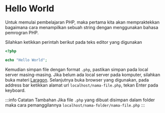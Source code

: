 # Hello World

Untuk memulai pembelajaran PHP, maka pertama kita akan mempraktekkan bagaimana cara menampilkan sebuah string dengan menggunakan bahasa pemrogran PHP.

Silahkan ketikkan perintah berikut pada teks editor yang digunakan 

```php
<?php

echo "Hello World";
```

Kemudian simpan file dengan format `.php`, pastikan simpan pada local server masing-masing. Jika belum ada local server pada komputer, silahkan buka materi [Laragon](laragon/index_laragon). Selanjutnya buka browser yang digunakan, pada address bar ketikkan alamat url `localhost/nama-file.php`, tekan Enter pada keyboard.

:::info Catatan Tambahan
Jika file `.php` yang dibuat disimpan dalam folder maka cara pemanggilannya `localhost/nama-folder/nama-file.php`
:::